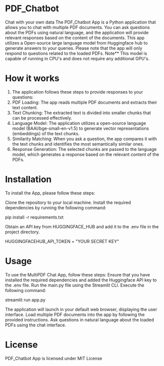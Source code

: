 # PDF_Chatbot
Chat with your own data
The PDF_Chatbot App is a Python application that allows you to chat with multiple PDF documents. You can ask questions about the PDFs using natural language, and the application will provide relevant responses based on the content of the documents. This app utilizes a Open-source large language model from Huggingface hub to generate answers to your queries. Please note that the app will only respond to questions related to the loaded PDFs. Note** This model is capable of running in CPU's and does not require any additional GPU's.

# How it works
1) The application follows these steps to provide responses to your questions:
2) PDF Loading: The app reads multiple PDF documents and extracts their text content.
3) Text Chunking: The extracted text is divided into smaller chunks that can be processed effectively.
4) Language Model: The application utilizes a open-source language model (BAAI/bge-small-en-v1.5) to generate vector representations (embeddings) of the text chunks.
5) Similarity Matching: When you ask a question, the app compares it with the text chunks and identifies the most semantically similar ones.
6) Response Generation: The selected chunks are passed to the language model, which generates a response based on the relevant content of the PDFs.

# Installation
To install the App, please follow these steps:

Clone the repository to your local machine.
Install the required dependencies by running the following command:

pip install -r requirements.txt

Obtain an API key from HUGGINGFACE_HUB and add it to the .env file in the project directory.

HUGGINGFACEHUB_API_TOKEN = "YOUR SECRET KEY"

# Usage
To use the MultiPDF Chat App, follow these steps:
Ensure that you have installed the required dependencies and added the Huggingface API key to the .env file.
Run the main.py file using the Streamlit CLI. Execute the following command:

streamlit run app.py

The application will launch in your default web browser, displaying the user interface.
Load multiple PDF documents into the app by following the provided instructions.
Ask questions in natural language about the loaded PDFs using the chat interface.

# License
PDF_Chatbot App is licensed under MIT License
